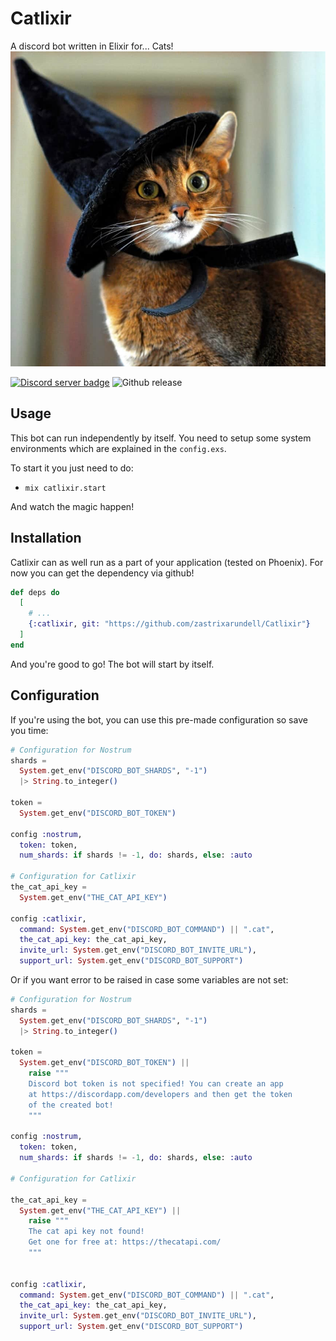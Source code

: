 # Catlixir
A discord bot written in Elixir for... Cats!
![Catlixir image](https://raw.githubusercontent.com/zastrixarundell/Catlixir/master/assets/catlixir.png "Catlixir")

[![Discord server badge](https://img.shields.io/discord/602112468961067011)](https://discord.gg/MdASH22) ![Github release](https://img.shields.io/github/v/release/zastrixarundell/catlixir)

## Usage
This bot can run independently by itself. You need to setup some system environments which are explained in the `config.exs`. 

To start it you just need to do:
* `mix catlixir.start`

And watch the magic happen!

## Installation

Catlixir can as well run as a part of your application (tested on Phoenix). For now you can get the dependency via github!
```elixir
def deps do
  [
    # ...
    {:catlixir, git: "https://github.com/zastrixarundell/Catlixir"}
  ]
end
```
And you're good to go! The bot will start by itself.

## Configuration
If you're using the bot, you can use this pre-made configuration so save you time:
```elixir
# Configuration for Nostrum
shards =
  System.get_env("DISCORD_BOT_SHARDS", "-1")
  |> String.to_integer()

token =
  System.get_env("DISCORD_BOT_TOKEN")

config :nostrum,
  token: token,
  num_shards: if shards != -1, do: shards, else: :auto

# Configuration for Catlixir
the_cat_api_key =
  System.get_env("THE_CAT_API_KEY")

config :catlixir,
  command: System.get_env("DISCORD_BOT_COMMAND") || ".cat",
  the_cat_api_key: the_cat_api_key,
  invite_url: System.get_env("DISCORD_BOT_INVITE_URL"),
  support_url: System.get_env("DISCORD_BOT_SUPPORT")
```
Or if you want error to be raised in case some variables are not set:
```elixir
# Configuration for Nostrum
shards =
  System.get_env("DISCORD_BOT_SHARDS", "-1")
  |> String.to_integer()

token =
  System.get_env("DISCORD_BOT_TOKEN") ||
    raise """
    Discord bot token is not specified! You can create an app
    at https://discordapp.com/developers and then get the token
    of the created bot!
    """

config :nostrum,
  token: token,
  num_shards: if shards != -1, do: shards, else: :auto

# Configuration for Catlixir

the_cat_api_key =
  System.get_env("THE_CAT_API_KEY") ||
    raise """
    The cat api key not found!
    Get one for free at: https://thecatapi.com/
    """


config :catlixir,
  command: System.get_env("DISCORD_BOT_COMMAND") || ".cat",
  the_cat_api_key: the_cat_api_key,
  invite_url: System.get_env("DISCORD_BOT_INVITE_URL"),
  support_url: System.get_env("DISCORD_BOT_SUPPORT")
```
